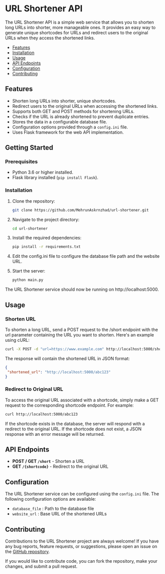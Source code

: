 # URL Shortener API

The URL Shortener API is a simple web service that allows you to shorten long URLs into shorter, more manageable ones. It provides an easy way to generate unique shortcodes for URLs and redirect users to the original URLs when they access the shortened links.


- [Features](#features)
- [Installation](#installation)
- [Usage](#usage)
- [API Endpoints](#api-endpoints)
- [Configuration](#configuration)
- [Contributing](#contributing)

## Features

- Shorten long URLs into shorter, unique shortcodes.
- Redirect users to the original URLs when accessing the shortened links.
- Supports both GET and POST methods for shortening URLs.
- Checks if the URL is already shortened to prevent duplicate entries.
- Stores the data in a configurable database file.
- Configuration options provided through a `config.ini` file.
- Uses Flask framework for the web API implementation.

## Getting Started

### Prerequisites

- Python 3.6 or higher installed.
- Flask library installed (`pip install Flask`).

### Installation

1. Clone the repository:

   ```bash
   git clone https://github.com/MehrunAskrnzhad/url-shortener.git
   ```
2. Navigate to the project directory:
   ```bash
   cd url-shortener
   ```
3. Install the required dependencies:
   ```bash
   pip install -r requirements.txt
   ```
4. Edit the config.ini file to configure the database file path and the website URL.

5. Start the server:
   ```bash 
   python main.py
   ```

The URL Shortener service should now be running on http://localhost:5000.

## Usage 
### Shorten URL
To shorten a long URL, send a POST request to the /short endpoint with the url parameter containing the URL you want to shorten. Here's an example using cURL:

   ```bash
   curl -X POST -d "url=https://www.example.com" http://localhost:5000/short
   ```
The response will contain the shortened URL in JSON format:
   ```json
   {
    "shortened_url": "http://localhost:5000/abc123"
   }
   ```
### Redirect to Original URL
To access the original URL associated with a shortcode, simply make a GET request to the corresponding shortcode endpoint. For example:
   ```bash
   curl http://localhost:5000/abc123
   ```
If the shortcode exists in the database, the server will respond with a redirect to the original URL. If the shortcode does not exist, a JSON response with an error message will be returned.

## API Endpoints
- **POST / GET `/short`** - Shorten a URL
- **GET `/{shortcode}`** - Redirect to the original URL

## Configuration
The URL Shortener service can be configured using the `config.ini` file. The following configuration options are available:

- `database_file` : Path to the database file
- `website_url` : Base URL of the shortened URLs

## Contributing

Contributions to the URL Shortener project are always welcome! If you have any bug reports, feature requests, or suggestions, please open an issue on the [GitHub repository](https://github.com/MehrunAskrnzhad/url-shortener).

If you would like to contribute code, you can fork the repository, make your changes, and submit a pull request.

